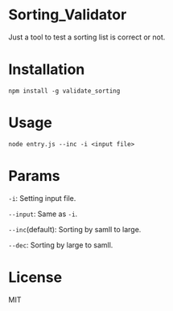 # Sorting_Validator
Just a tool to test a sorting list is correct or not.

# Installation
	npm install -g validate_sorting

# Usage
	node entry.js --inc -i <input file>


# Params
`-i`: Setting input file.

`--input`: Same as `-i`.

`--inc`(default): Sorting by samll to large.

`--dec`: Sorting by large to samll.

# License
MIT